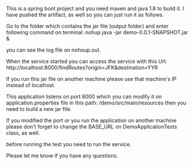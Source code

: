 This is a spring boot project and you need maven and java 1.8 to build it.
I have pushed the artifact, as well so you can just run it as follows.

Go to the folder which contains the jar file (output folder) and enter following command on terminal:
nohup java -jar demo-0.0.1-SNAPSHOT.jar &

you can see the log file on nohoup.out.

When the service started you can access the service with this Url:
http://localhost:8000/findRoutes?origin=JFK&destination=YYR

If you run this jar file on another machine please use that machine's IP instead of localhost.

This application listens on port 8000 which you can modify it on application.properties file in this path: /demo/src/main/resources then you need to build a new jar file.

If you modified the port or you run the application on another machine please don't forget to change the BASE_URL on DemoApplicationTests class, as well.

before running the test you need to run the service.


Please let me know if you have any questions.